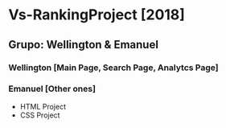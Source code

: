# Vs-RankingProject [2018]

## Grupo: Wellington  & Emanuel

### Wellington [Main Page, Search Page, Analytcs Page]
### Emanuel [Other ones]
- HTML Project 
- CSS Project
